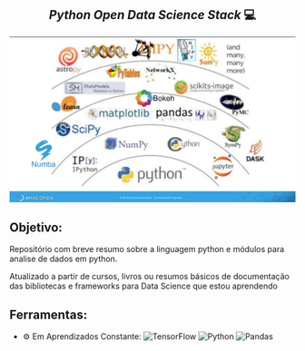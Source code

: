 <!DOCTYPE html>
<html>
  <head>
    <meta charset="utf-8">
    <meta name="viewport" content="width=device-width">
    <link href="style.css" rel="stylesheet" type="text/css" />
  </head>
  <body>
    <h2 align="center"><i> Python Open Data Science Stack  </i> &#128187;</h2> 
<p align="center">

  </a>
</p>
<p align="center">
<img src= "https://github.com/DaniloDantas/Image/blob/master/Banner_Art/podss_i02.png">
 </p>   
 <h2>
 Objetivo:
  <br>
  </h2>
<p> Repositório com breve resumo sobre a linguagem python e módulos para analise de dados em python.</p>

<p>Atualizado a partir de cursos, livros ou resumos básicos de documentação das bibliotecas e frameworks para Data Science que estou aprendendo</p>

  <h2>
    Ferramentas:
  <br \>
  </h2>
</p>
 
  </body>
 </html>
 
  - ⚙️ Em Aprendizados Constante:
 ![TensorFlow](https://img.shields.io/badge/TensorFlow-FF6F00?style=for-the-badge&logo=TensorFlow&logoColor=white)
 ![Python](https://img.shields.io/badge/-Python-black?style=flat-square&logo=Python)
 ![Pandas](https://img.shields.io/badge/-Pandas-black?style=flat-square&logo=Pandas)
 
